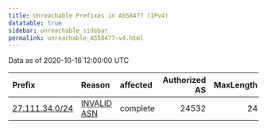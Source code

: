 ```yaml
---
title: Unreachable Prefixes in AS58477 (IPv4)
datatable: true
sidebar: unreachable_sidebar
permalink: unreachable_AS58477-v4.html
---
```


Data as of 2020-10-16 12:00:00 UTC


<div class="datatable-begin"></div>

| Prefix                                                 | Reason                                                                                                | affected   |   Authorized AS |   MaxLength | Anchor                                       |   unreachable /24s |
|:-------------------------------------------------------|:------------------------------------------------------------------------------------------------------|:-----------|----------------:|------------:|:---------------------------------------------|-------------------:|
| [27.111.34.0/24](https://stat.ripe.net/27.111.34.0/24) | [INVALID ASN](https://rpki-validator.ripe.net/announcement-preview?asn=AS58477&prefix=27.111.34.0/24) | complete   |           24532 |          24 | [APNIC](unreachable_APNIC_RPKI_Root-v4.html) |                  1 |

<div class="datatable-end"></div>